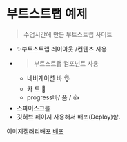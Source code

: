 <!-- md마크다운문법는 html보다 간단한 태그언어다. -->
# 부트스트랩 예제
 

> 수업시간에 만든 부트스트랩 사이트
+ ✨부트스트랩 레이아웃 /컨텐츠 사용
+ > 부트스트랩 컴포넌트 사용
    - 네비게이션 바 👌
    - 카 드 💋
    - progress바/ 폼 /  👍
+ 스파이스크롤
+ 깃허브 페이지 사용해서 배포(Deploy)함.

이미지갤러리배포
[배포](https://galfer9.github.io/ImageGallery/)


